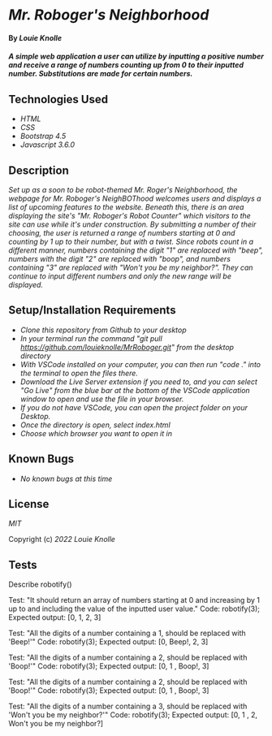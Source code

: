 # _Mr. Roboger's Neighborhood_

#### By _**Louie Knolle**_

#### _A simple web application a user can utilize by inputting a positive number and receive a range of numbers counting up from 0 to their inputted number. Substitutions are made for certain numbers._

## Technologies Used

* _HTML_
* _CSS_
* _Bootstrap 4.5_
* _Javascript 3.6.0_


## Description

_Set up as a soon to be robot-themed Mr. Roger's Neighborhood, the webpage for Mr. Roboger's NeighBOThood welcomes users and displays a list of upcoming features to the website. Beneath this, there is an area displaying the site's "Mr. Roboger's Robot Counter" which visitors to the site can use while it's under construction.  By submitting a number of their choosing, the user is returned a range of numbers starting at 0 and counting by 1 up to their number, but with a twist.  Since robots count in a different manner, numbers containing the digit "1" are replaced with "beep", numbers with the digit "2" are replaced with "boop", and numbers containing "3" are replaced with "Won't you be my neighbor?". They can continue to input different numbers and only the new range will be displayed._

## Setup/Installation Requirements

* _Clone this repository from Github to your desktop_
* _In your terminal run the command "git pull https://github.com/louieknolle/MrRoboger.git" from the desktop directory_
* _With VSCode installed on your computer, you can then run "code ." into the terminal to open the files there._
* _Download the Live Server extension if you need to, and you can select "Go Live" from the blue bar at the bottom of the VSCode application window to open and use the file in your browser._
* _If you do not have VSCode, you can open the project folder on your Desktop._
* _Once the directory is open, select index.html_
* _Choose which browser you want to open it in_


## Known Bugs

* _No known bugs at this time_

## License

_MIT_

Copyright (c) _2022_ _Louie Knolle_


## Tests

Describe robotify()

Test: "It should return an array of numbers starting at 0 and increasing by 1 up to and including the value of the inputted user value."
Code: robotify(3);
Expected output: [0, 1, 2, 3]

Test: "All the digits of a number containing a 1, should be replaced with 'Beep!'"
Code: robotify(3);
Expected output: [0, Beep!, 2, 3]

Test: "All the digits of a number containing a 2, should be replaced with 'Boop!'"
Code: robotify(3);
Expected output: [0, 1 , Boop!, 3]

Test: "All the digits of a number containing a 2, should be replaced with 'Boop!'"
Code: robotify(3);
Expected output: [0, 1 , Boop!, 3]

Test: "All the digits of a number containing a 3, should be replaced with 'Won't you be my neighbor?'"
Code: robotify(3);
Expected output: [0, 1 , 2, Won't you be my neighbor?]


